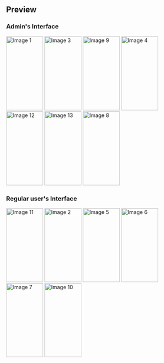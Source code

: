 ## Preview
### Admin's Interface
<img src="https://github.com/user-attachments/assets/efdaedee-b313-4b93-9327-576477e5a674" alt="Image 1" width="100" height="200">
<img src="https://github.com/user-attachments/assets/5fbca680-1c50-4a37-8dd9-5090bbf01ace" alt="Image 3" width="100" height="200">
<img src="https://github.com/user-attachments/assets/d4227fc9-00fb-49b2-ae2c-65391c0854e1" alt="Image 9" width="100" height="200">
<img src="https://github.com/user-attachments/assets/877d270d-f958-4241-b69e-90fa04f4dc81" alt="Image 4" width="100" height="200">
<img src="https://github.com/user-attachments/assets/6c448047-8956-4a5e-bbbf-22582e44a04d" alt="Image 12" width="100" height="200">
<img src="https://github.com/user-attachments/assets/51587746-daa9-47de-973a-ada180208015" alt="Image 13" width="100" height="200">
<img src="https://github.com/user-attachments/assets/68a65c6d-2cbf-43ea-a654-dd812f3842c7" alt="Image 8" width="100" height="200">

### Regular user's Interface

<img src="https://github.com/user-attachments/assets/57bfb07c-db47-49ee-9816-26c2d74e1eba" alt="Image 11" width="100" height="200">
<img src="https://github.com/user-attachments/assets/d8916a0b-37ef-4cce-8851-c11167f6a7bc" alt="Image 2" width="100" height="200">
<img src="https://github.com/user-attachments/assets/1f8ef8e1-2a78-4dd0-a571-b7ccbaeb009a" alt="Image 5" width="100" height="200">
<img src="https://github.com/user-attachments/assets/2224d526-a5f1-455f-a1d0-008198fb43e5" alt="Image 6" width="100" height="200">
<img src="https://github.com/user-attachments/assets/43547760-240a-4fae-81eb-8200a8678820" alt="Image 7" width="100" height="200">
<img src="https://github.com/user-attachments/assets/d9e44a71-3b0f-4596-befe-c21ba22f844e" alt="Image 10" width="100" height="200">
